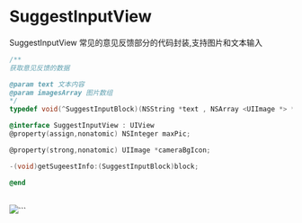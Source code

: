 # SuggestInputView
SuggestInputView 常见的意见反馈部分的代码封装,支持图片和文本输入 
 

````objectivec
/**
获取意见反馈的数据

@param text 文本内容
@param imagesArray 图片数组
*/
typedef void(^SuggestInputBlock)(NSString *text , NSArray <UIImage *> * imagesArray );

@interface SuggestInputView : UIView
@property(assign,nonatomic) NSInteger maxPic;

@property(strong,nonatomic) UIImage *cameraBgIcon;

-(void)getSugeestInfo:(SuggestInputBlock)block;

@end
````


<br>![](https://github.com/LQQZYY/LZButtonCategory/blob/master/LZButton.png)```

